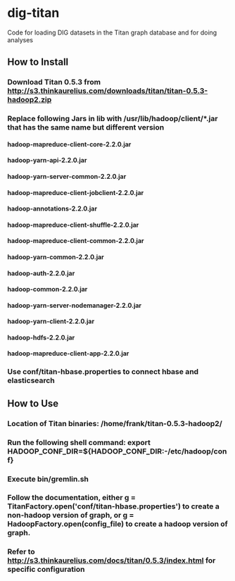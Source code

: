 # dig-titan
Code for loading DIG datasets in the Titan graph database and for doing analyses
## How to Install
### Download Titan 0.5.3 from http://s3.thinkaurelius.com/downloads/titan/titan-0.5.3-hadoop2.zip
### Replace following Jars in lib with /usr/lib/hadoop/client/*.jar that has the same name but different version
#### hadoop-mapreduce-client-core-2.2.0.jar
#### hadoop-yarn-api-2.2.0.jar
#### hadoop-yarn-server-common-2.2.0.jar
#### hadoop-mapreduce-client-jobclient-2.2.0.jar
#### hadoop-annotations-2.2.0.jar
#### hadoop-mapreduce-client-shuffle-2.2.0.jar
#### hadoop-mapreduce-client-common-2.2.0.jar
#### hadoop-yarn-common-2.2.0.jar
#### hadoop-auth-2.2.0.jar
#### hadoop-common-2.2.0.jar
#### hadoop-yarn-server-nodemanager-2.2.0.jar
#### hadoop-yarn-client-2.2.0.jar
#### hadoop-hdfs-2.2.0.jar
#### hadoop-mapreduce-client-app-2.2.0.jar

### Use conf/titan-hbase.properties to connect hbase and elasticsearch

## How to Use
### Location of Titan binaries: /home/frank/titan-0.5.3-hadoop2/
### Run the following shell command: export HADOOP_CONF_DIR=${HADOOP_CONF_DIR:-/etc/hadoop/conf}
### Execute bin/gremlin.sh
### Follow the documentation, either g = TitanFactory.open('conf/titan-hbase.properties') to create a non-hadoop version of graph, or g = HadoopFactory.open(config_file) to create a hadoop version of graph. 
### Refer to http://s3.thinkaurelius.com/docs/titan/0.5.3/index.html for specific configuration
